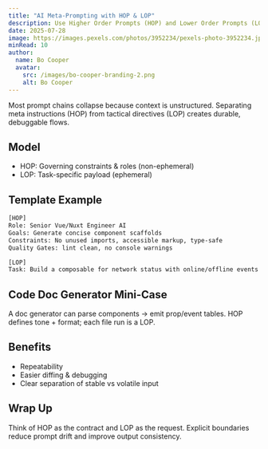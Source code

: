 ```yaml
---
title: "AI Meta-Prompting with HOP & LOP"
description: Use Higher Order Prompts (HOP) and Lower Order Prompts (LOP) to structure agent context for more predictable, high-signal outputs.
date: 2025-07-28
image: https://images.pexels.com/photos/3952234/pexels-photo-3952234.jpeg?auto=compress&cs=tinysrgb&w=1260&h=750&dpr=1
minRead: 10
author:
  name: Bo Cooper
  avatar:
    src: /images/bo-cooper-branding-2.png
    alt: Bo Cooper
---
```


Most prompt chains collapse because context is unstructured. Separating meta instructions (HOP) from tactical directives (LOP) creates durable, debuggable flows.

## Model
- HOP: Governing constraints & roles (non-ephemeral)
- LOP: Task-specific payload (ephemeral)

## Template Example
```txt
[HOP]
Role: Senior Vue/Nuxt Engineer AI
Goals: Generate concise component scaffolds
Constraints: No unused imports, accessible markup, type-safe
Quality Gates: lint clean, no console warnings

[LOP]
Task: Build a composable for network status with online/offline events and throttled state updates.
```

## Code Doc Generator Mini-Case
A doc generator can parse components → emit prop/event tables. HOP defines tone + format; each file run is a LOP.

## Benefits
- Repeatability
- Easier diffing & debugging
- Clear separation of stable vs volatile input

## Wrap Up
Think of HOP as the contract and LOP as the request. Explicit boundaries reduce prompt drift and improve output consistency.
